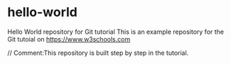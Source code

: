 # hello-world
Hello World repository for Git tutorial
This is an example repository for the Git tutoial on https://www.w3schools.com

// Comment:This repository is built step by step in the tutorial.

